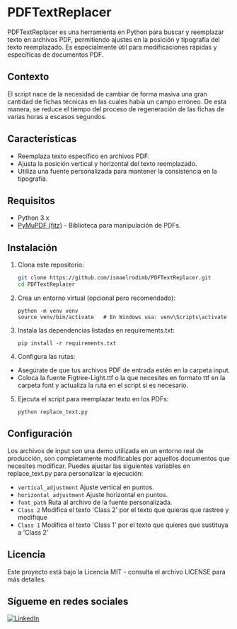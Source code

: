 # PDFTextReplacer

PDFTextReplacer es una herramienta en Python para buscar y reemplazar texto en archivos PDF, permitiendo ajustes en la posición y tipografía del texto reemplazado. Es especialmente útil para modificaciones rápidas y específicas de documentos PDF.

## Contexto

El script nace de la necesidad de cambiar de forma masiva una gran cantidad de fichas técnicas en las cuales había un campo erróneo. De esta manera, se reduce el tiempo del proceso de regeneración de las fichas de varias horas a escasos segundos.

## Características

- Reemplaza texto específico en archivos PDF.
- Ajusta la posición vertical y horizontal del texto reemplazado.
- Utiliza una fuente personalizada para mantener la consistencia en la tipografía.

## Requisitos

- Python 3.x
- [PyMuPDF (fitz)](https://pymupdf.readthedocs.io/en/latest/) - Biblioteca para manipulación de PDFs.

## Instalación

1. Clona este repositorio:

   ```bash
   git clone https://github.com/ismaelrodimb/PDFTextReplacer.git
   cd PDFTextReplacer
   ```

2. Crea un entorno virtual (opcional pero recomendado):

   ```
   python -m venv venv
   source venv/bin/activate   # En Windows usa: venv\Scripts\activate
   ```

3. Instala las dependencias listadas en requirements.txt:

   ```
   pip install -r requirements.txt
   ```

4. Configura las rutas:

- Asegúrate de que tus archivos PDF de entrada estén en la carpeta input.
- Coloca la fuente Figtree-Light.ttf o la que necesites en formato ttf en la carpeta font y actualiza la ruta en el script si es necesario.

5. Ejecuta el script para reemplazar texto en los PDFs:

   ```
   python replace_text.py

   ```

## Configuración

Los archivos de input son una demo utilizada en un entorno real de producción, son completamente modificables por aquellos documentos que necesites modificar.
Puedes ajustar las siguientes variables en replace_text.py para personalizar la ejecución:

- `vertical_adjustment` Ajuste vertical en puntos.
- `horizontal_adjustment` Ajuste horizontal en puntos.
- `font_path` Ruta al archivo de la fuente personalizada.
- `Class 2` Modifica el texto 'Class 2' por el texto que quieras que rastree y modifique
- `Class 1` Modifica el texto 'Class 1' por el texto que quieres que sustituya a 'Class 2'

## Licencia

Este proyecto está bajo la Licencia MIT - consulta el archivo LICENSE para más detalles.

## Sígueme en redes sociales

[![LinkedIn](https://img.shields.io/badge/LinkedIn-tu--usuario-0A66C2?style=for-the-badge&logo=linkedin&logoColor=white)](https://www.linkedin.com/in/ismael-rodriguez-imbernon/)
